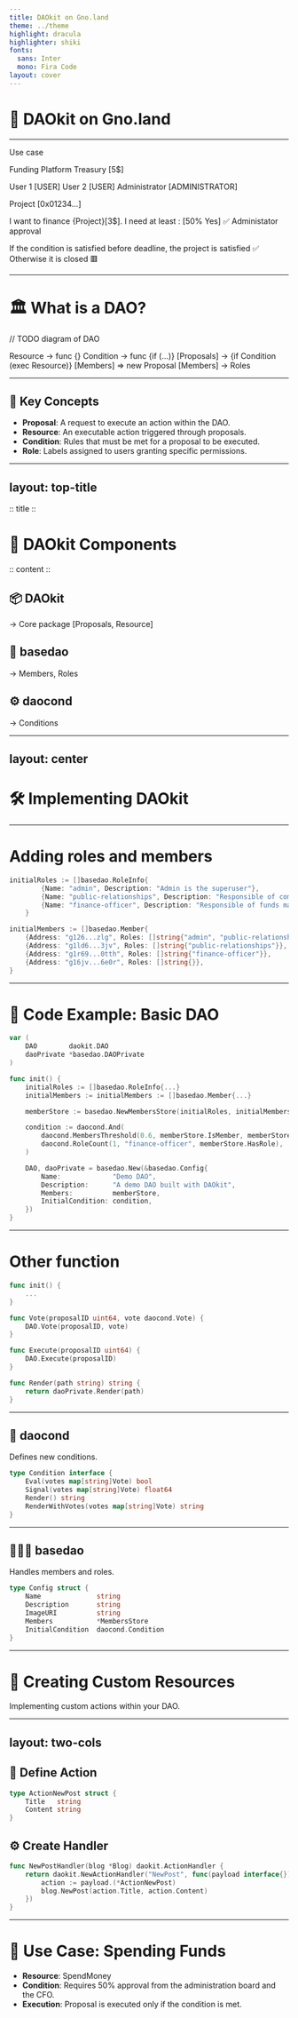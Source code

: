 ```yaml
---
title: DAOkit on Gno.land
theme: ../theme
highlight: dracula
highlighter: shiki
fonts:
  sans: Inter
  mono: Fira Code
layout: cover
---
```


# 🧠 DAOkit on Gno.land

---

Use case

Funding Platform
Treasury [5$]

User 1 [USER]
User 2 [USER]
Administrator [ADMINISTRATOR]

Project [0x01234...]

I want to finance {Project}[3$].
I need at least :
[50% Yes]
✅ Administator approval 

If the condition is satisfied before deadline, the project is satisfied ✅
Otherwise it is closed 🟥


<!--
Example Use Case: A DAO wants to create a proposal to spend money from its treasury.

Rules:

    SpendMoney is a resource with a condition requiring:
        50% approval from the administration board
        Approval from the CFO

Outcome:

    Any user can propose to spend money
    Only board and CFO votes are considered
    The proposal executes only if the condition is satisfied

-->

---

# 🏛️ What is a DAO?

// TODO diagram of DAO


Resource -> func {}
Condition -> func {if (...)}
[Proposals] -> {if Condition (exec Resource)}
[Members] => new Proposal
[Members] -> Roles


---

## 🔑 Key Concepts

- **Proposal**: A request to execute an action within the DAO.
- **Resource**: An executable action triggered through proposals.
- **Condition**: Rules that must be met for a proposal to be executed.
- **Role**: Labels assigned to users granting specific permissions.

<!--
A Decentralized Autonomous Organization (DAO) is a self-governing entity operating through smart contracts
It enables decentralized transparent decision-making.
-->


---
layout: top-title
---
:: title ::
# 🧩 DAOkit Components
:: content ::

## 📦 DAOkit
-> Core package [Proposals, Resource]

## 🧱 basedao
-> Members, Roles

## ⚙️ daocond
-> Conditions

<!--
Core package for building DAOs.
Extension handling membership and roles.
Condition engine for complex proposal requirements.

-->

---
layout: center
---

# 🛠️ Implementing DAOkit

---

# Adding roles and members

```go
initialRoles := []basedao.RoleInfo{
		{Name: "admin", Description: "Admin is the superuser"},
		{Name: "public-relationships", Description: "Responsible of communication with the public"},
		{Name: "finance-officer", Description: "Responsible of funds management"},
	}

initialMembers := []basedao.Member{
	{Address: "g126...zlg", Roles: []string{"admin", "public-relationships"}},
	{Address: "g1ld6...3jv", Roles: []string{"public-relationships"}},
	{Address: "g1r69...0tth", Roles: []string{"finance-officer"}},
	{Address: "g16jv...6e0r", Roles: []string{}},
}
```

---

# 🧪 Code Example: Basic DAO

```go
var (
	DAO        daokit.DAO
	daoPrivate *basedao.DAOPrivate
)

func init() {
	initialRoles := []basedao.RoleInfo{...}
	initialMembers := initialMembers := []basedao.Member{...}

	memberStore := basedao.NewMembersStore(initialRoles, initialMembers)

	condition := daocond.And(
		daocond.MembersThreshold(0.6, memberStore.IsMember, memberStore.MembersCount),
		daocond.RoleCount(1, "finance-officer", memberStore.HasRole),
	)

	DAO, daoPrivate = basedao.New(&basedao.Config{
		Name:             "Demo DAO",
		Description:      "A demo DAO built with DAOkit",
		Members:          memberStore,
		InitialCondition: condition,
	})
}
```

---

# Other function

```go
func init() {
	...
}

func Vote(proposalID uint64, vote daocond.Vote) {
	DAO.Vote(proposalID, vote)
}

func Execute(proposalID uint64) {
	DAO.Execute(proposalID)
}

func Render(path string) string {
	return daoPrivate.Render(path)
}
```

---

## 🧪 daocond

Defines new conditions.

```go
type Condition interface {
	Eval(votes map[string]Vote) bool
	Signal(votes map[string]Vote) float64
	Render() string
	RenderWithVotes(votes map[string]Vote) string
}
```



---

## 🧑‍🤝‍🧑 basedao

Handles members and roles.

```go
type Config struct {
	Name              string
	Description       string
	ImageURI          string
	Members           *MembersStore
	InitialCondition  daocond.Condition
}
```

---

# 🧱 Creating Custom Resources

Implementing custom actions within your DAO.

---

## layout: two-cols

## 📝 Define Action

```go
type ActionNewPost struct {
	Title   string
	Content string
}
```

## ⚙️ Create Handler

```go
func NewPostHandler(blog *Blog) daokit.ActionHandler {
	return daokit.NewActionHandler("NewPost", func(payload interface{}) {
		action := payload.(*ActionNewPost)
		blog.NewPost(action.Title, action.Content)
	})
}
```

---

# 🎯 Use Case: Spending Funds

* **Resource**: SpendMoney
* **Condition**: Requires 50% approval from the administration board and the CFO.
* **Execution**: Proposal is executed only if the condition is met.
